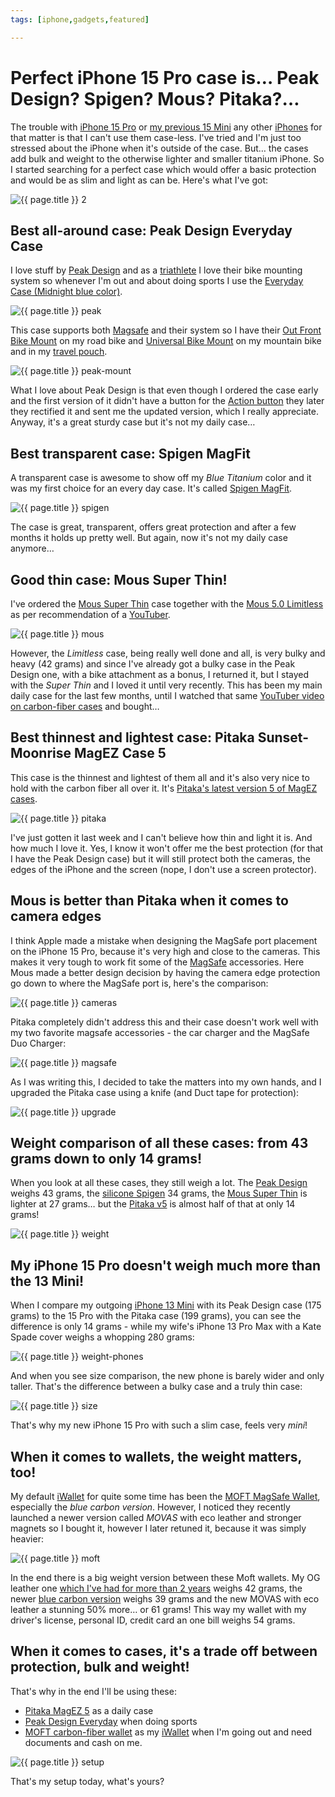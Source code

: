 ```yaml
---
tags: [iphone,gadgets,featured]

---
```


# Perfect iPhone 15 Pro case is… Peak Design? Spigen? Mous? Pitaka?…

The trouble with [iPhone 15 Pro](/iphone15) or [my previous 15 Mini](/mini13) any other [iPhones](/iphone) for that matter is that I can't use them case-less. I've tried and I'm just too stressed about the iPhone when it's outside of the case. But… the cases add bulk and weight to the otherwise lighter and smaller titanium iPhone. So I started searching for a perfect case which would offer a basic protection and would be as slim and light as can be. Here's what I've got:

![{{ page.title }} 2](/img/cover-2.jpg)

## Best all-around case: Peak Design Everyday Case

I love stuff by [Peak Design](https://www.peakdesign.com) and as a [triathlete](/sports) I love their bike mounting system so whenever I'm out and about doing sports I use the [Everyday Case (Midnight blue color)][p].

![{{ page.title }} peak](/img/cover-peak.jpg)

This case supports both [Magsafe](/magsafe) and their system so I have their [Out Front Bike Mount][p1] on my road bike and [Universal Bike Mount][p2] on my mountain bike and in my [travel pouch](/pouch).

![{{ page.title }} peak-mount](/img/cover-peak-mount.jpg)

What I love about Peak Design is that even though I ordered the case early and the first version of it didn't have a button for the [Action button](/action) they later they rectified it and sent me the updated version, which I really appreciate. Anyway, it's a great sturdy case but it's not my daily case…

## Best transparent case: Spigen MagFit

A transparent case is awesome to show off my *Blue Titanium* color and it was my first choice for an every day case. It's called [Spigen MagFit][sp].

![{{ page.title }} spigen](/img/cover-spigen.jpg)

The case is great, transparent, offers great protection and after a few months it holds up pretty well. But again, now it's not my daily case anymore…

## Good thin case: Mous Super Thin!

I've ordered the [Mous Super Thin][ms] case together with the [Mous 5.0 Limitless][ml] as per recommendation of a [YouTuber][y].

![{{ page.title }} mous](/img/cover-mous.jpg)

However, the *Limitless* case, being really well done and all, is very bulky and heavy (42 grams) and since I've already got a bulky case in the Peak Design one, with a bike attachment as a bonus, I returned it, but I stayed with the *Super Thin* and I loved it until very recently. This has been my main daily case for the last few months, until I watched that same [YouTuber video on carbon-fiber cases][yc] and bought…

## Best thinnest and lightest case: Pitaka Sunset-Moonrise MagEZ Case 5

This case is the thinnest and lightest of them all and it's also very nice to hold with the carbon fiber all over it. It's [Pitaka's latest version 5 of MagEZ cases][pi].

![{{ page.title }} pitaka](/img/cover-pitaka.jpg)

I've just gotten it last week and I can't believe how thin and light it is. And how much I love it. Yes, I know it won't offer me the best protection (for that I have the Peak Design case) but it will still protect both the cameras, the edges of the iPhone and the screen (nope, I don't use a screen protector).

## Mous is better than Pitaka when it comes to camera edges

I think Apple made a mistake when designing the MagSafe port placement on the iPhone 15 Pro, because it's very high and close to the cameras. This makes it very tough to work fit some of the [MagSafe](/magsafe) accessories. Here Mous made a better design decision by having the camera edge protection go down to where the MagSafe port is, here's the comparison:

![{{ page.title }} cameras](/img/cover-cameras.jpg)

Pitaka completely didn't address this and their case doesn't work well with my two favorite magsafe accessories - the car charger and the MagSafe Duo Charger:

![{{ page.title }} magsafe](/img/cover-magsafe.jpg)

As I was writing this, I decided to take the matters into my own hands, and I upgraded the Pitaka case using a knife (and Duct tape for protection):

![{{ page.title }} upgrade](/img/cover-upgrade.jpg)

## Weight comparison of all these cases: from 43 grams down to only 14 grams!

When you look at all these cases, they still weigh a lot. The [Peak Design][p] weighs 43 grams, the [silicone Spigen][sp] 34 grams, the [Mous Super Thin][ms] is lighter at 27 grams… but the [Pitaka v5][pi] is almost half of that at only 14 grams!

![{{ page.title }} weight](/img/cover-weight.jpg)

## My iPhone 15 Pro doesn't weigh much more than the 13 Mini!

When I compare my outgoing [iPhone 13 Mini](/mini13) with its Peak Design case (175 grams) to the 15 Pro with the Pitaka case (199 grams), you can see the difference is only 14 grams - while my wife's iPhone 13 Pro Max with a Kate Spade cover weighs a whopping 280 grams:

![{{ page.title }} weight-phones](/img/cover-weight-phones.jpg)

And when you see size comparison, the new phone is barely wider and only taller. That's the difference between a bulky case and a truly thin case:

![{{ page.title }} size](/img/cover-size.jpg)

That's why my new iPhone 15 Pro with such a slim case, feels very *mini*!

## When it comes to wallets, the weight matters, too!

My default [iWallet](/iwallet) for quite some time has been the [MOFT MagSafe Wallet][m], especially the *blue carbon version*. However, I noticed they recently launched a newer version called *MOVAS* with eco leather and stronger magnets so I bought it, however I later retuned it, because it was simply heavier:

![{{ page.title }} moft](/img/cover-moft.jpg)

In the end there is a big weight version between these Moft wallets. My OG leather one [which I've had for more than 2 years](/iwallet) weighs 42 grams, the newer [blue carbon version][m] weighs 39 grams and the new MOVAS with eco leather a stunning 50% more… or 61 grams! This way my wallet with my driver's license, personal ID, credit card an one bill weighs 54 grams.

## When it comes to cases, it's a trade off between protection, bulk and weight!

That's why in the end I'll be using these:

- [Pitaka MagEZ 5][pi] as a daily case
- [Peak Design Everyday][p] when doing sports
- [MOFT carbon-fiber wallet][m] as my [iWallet](/iwallet) when I'm going out and need documents and cash on me.

![{{ page.title }} setup](/img/cover-setup.jpg)

That's my setup today, what's yours?

[m]: https://www.amazon.com/dp/B0933PKQGM/?tag=sliwinski-20
[mo]: https://www.amazon.com/dp/B0D2KSXGCM/?tag=sliwinski-20
[pi]: https://www.amazon.com/dp/B0CPLMW21F/?tag=sliwinski-20
[y]: https://m.youtube.com/watch?v=A-PLD-bCyC4
[yc]: https://m.youtube.com/watch?v=RgirKLm6Qso
[p]: https://www.amazon.com/dp/B0CSDB2M9J/?tag=sliwinski-20
[p1]: https://www.amazon.com/dp/B09FSFG4ZT?tag=sliwinski-20
[p2]: https://www.amazon.com/dp/B09FS816LN?tag=sliwinski-20
[sp]: https://www.amazon.com/dp/B0C5S8LX7X/?tag=sliwinski-20
[ms]: https://www.amazon.com/dp/B0CV7YHC62/?tag=sliwinski-20
[ml]: https://www.amazon.com/dp/B0CFR3K4XT/?tag=sliwinski-20

[n]: https://michael.gratis/nozbe
[np]: https://michael.gratis/nozbepersonal